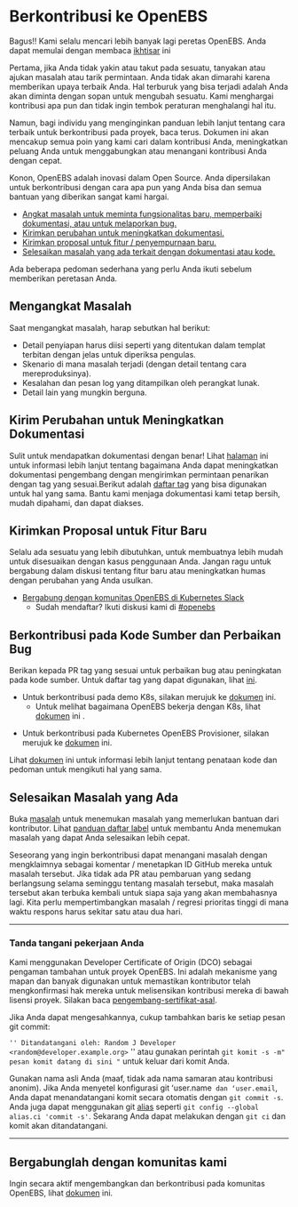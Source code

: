 # Berkontribusi ke OpenEBS

Bagus!! Kami selalu mencari lebih banyak lagi peretas OpenEBS. Anda dapat memulai dengan membaca [ikhtisar](./contribute/labels-of-issues.md) ini

Pertama, jika Anda tidak yakin atau takut pada sesuatu, tanyakan atau ajukan masalah atau tarik permintaan. Anda tidak akan dimarahi karena memberikan upaya terbaik Anda. Hal terburuk yang bisa terjadi adalah Anda akan diminta dengan sopan untuk mengubah sesuatu. Kami menghargai kontribusi apa pun dan tidak ingin tembok peraturan menghalangi hal itu.

Namun, bagi individu yang menginginkan panduan lebih lanjut tentang cara terbaik untuk berkontribusi pada proyek, baca terus. Dokumen ini akan mencakup semua poin yang kami cari dalam kontribusi Anda, meningkatkan peluang Anda untuk menggabungkan atau menangani kontribusi Anda dengan cepat.

Konon, OpenEBS adalah inovasi dalam Open Source. Anda dipersilakan untuk berkontribusi dengan cara apa pun yang Anda bisa dan semua bantuan yang diberikan sangat kami hargai.

- [Angkat masalah untuk meminta fungsionalitas baru, memperbaiki dokumentasi, atau untuk melaporkan bug.](raising-issues)
- [Kirimkan perubahan untuk meningkatkan dokumentasi.](submit-change-to-improve-documentation) 
- [Kirimkan proposal untuk fitur / penyempurnaan baru.](submit-proposals-for-new-features)
- [Selesaikan masalah yang ada terkait dengan dokumentasi atau kode.](contributing-to-source-code-and-bug-fixes)

Ada beberapa pedoman sederhana yang perlu Anda ikuti sebelum memberikan peretasan Anda.

## Mengangkat Masalah

Saat mengangkat masalah, harap sebutkan hal berikut:
- Detail penyiapan harus diisi seperti yang ditentukan dalam templat terbitan dengan jelas untuk diperiksa pengulas.
- Skenario di mana masalah terjadi (dengan detail tentang cara mereproduksinya).
- Kesalahan dan pesan log yang ditampilkan oleh perangkat lunak.
- Detail lain yang mungkin berguna.

## Kirim Perubahan untuk Meningkatkan Dokumentasi

Sulit untuk mendapatkan dokumentasi dengan benar! Lihat [halaman](./contribute/CONTRIBUTING-TO-DEVELOPER-DOC.md) ini untuk informasi lebih lanjut tentang bagaimana Anda dapat meningkatkan dokumentasi pengembang dengan mengirimkan permintaan penarikan dengan tag yang sesuai.Berikut adalah [daftar tag](./contribute/labels-of-issues.md) yang bisa digunakan untuk hal yang sama. Bantu kami menjaga dokumentasi kami tetap bersih, mudah dipahami, dan dapat diakses.

## Kirimkan Proposal untuk Fitur Baru

Selalu ada sesuatu yang lebih dibutuhkan, untuk membuatnya lebih mudah untuk disesuaikan dengan kasus penggunaan Anda. Jangan ragu untuk bergabung dalam diskusi tentang fitur baru atau meningkatkan humas dengan perubahan yang Anda usulkan.

- [Bergabung dengan komunitas OpenEBS di Kubernetes Slack](https://kubernetes.slack.com)
  - Sudah mendaftar? Ikuti diskusi kami di [#openebs](https://kubernetes.slack.com/messages/openebs/)

## Berkontribusi pada Kode Sumber dan Perbaikan Bug

Berikan kepada PR tag yang sesuai untuk perbaikan bug atau peningkatan pada kode sumber. Untuk daftar tag yang dapat digunakan, lihat [ini](./contribute/labels-of-issues.md).

* Untuk berkontribusi pada demo K8s, silakan merujuk ke [dokumen](./contribute/CONTRIBUTING-TO-K8S-DEMO.md) ini.
     - Untuk melihat bagaimana OpenEBS bekerja dengan K8s, lihat [dokumen](./k8s/README.md)  ini .
- Untuk berkontribusi pada Kubernetes OpenEBS Provisioner, silakan merujuk ke [dokumen](./contribute/CONTRIBUTING-TO-KUBERNETES-OPENEBS-PROVISIONER.md) ini.

Lihat [dokumen](./contribute/design/code-structuring.md)  ini  untuk informasi lebih lanjut tentang penataan kode dan pedoman untuk mengikuti hal yang sama.

## Selesaikan Masalah yang Ada
Buka [masalah](https://github.com/openebs/openebs/issues) untuk menemukan masalah yang memerlukan bantuan dari kontributor. Lihat [panduan daftar label](./contribute/labels-of-issues.md) untuk membantu Anda menemukan masalah yang dapat Anda selesaikan lebih cepat.

Seseorang yang ingin berkontribusi dapat menangani masalah dengan mengklaimnya sebagai komentar / menetapkan ID GitHub mereka untuk masalah tersebut. Jika tidak ada PR atau pembaruan yang sedang berlangsung selama seminggu tentang masalah tersebut, maka masalah tersebut akan terbuka kembali untuk siapa saja yang akan membahasnya lagi. Kita perlu mempertimbangkan masalah / regresi prioritas tinggi di mana waktu respons harus sekitar satu atau dua hari.

---
### Tanda tangani pekerjaan Anda

Kami menggunakan Developer Certificate of Origin (DCO) sebagai pengaman tambahan untuk proyek OpenEBS. Ini adalah mekanisme yang mapan dan banyak digunakan untuk memastikan kontributor telah mengkonfirmasi hak mereka untuk melisensikan kontribusi mereka di bawah lisensi proyek. Silakan baca [pengembang-sertifikat-asal](./contribute/developer-certificate-of-origin).

Jika Anda dapat mengesahkannya, cukup tambahkan baris ke setiap pesan git commit:

`` ''
  Ditandatangani oleh: Random J Developer <random@developer.example.org>
`` ''
atau gunakan perintah `git komit -s -m" pesan komit datang di sini "` untuk keluar dari komit Anda.

Gunakan nama asli Anda (maaf, tidak ada nama samaran atau kontribusi anonim). Jika Anda menyetel konfigurasi git ʻuser.name` dan ʻuser.email`, Anda dapat menandatangani komit secara otomatis dengan `git commit -s`. Anda juga dapat menggunakan git [alias](https://git-scm.com/book/en/v2/Git-Basics-Git-Aliases) seperti `git config --global alias.ci 'commit -s'`. Sekarang Anda dapat melakukan dengan `git ci` dan komit akan ditandatangani.

---

## Bergabunglah dengan komunitas kami

Ingin secara aktif mengembangkan dan berkontribusi pada komunitas OpenEBS, lihat [dokumen](./community/README.md) ini.
